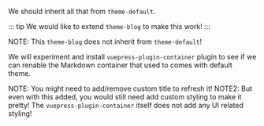 We should inherit all that from `theme-default`.


::: tip
We would like to extend `theme-blog` to make this work!
:::


NOTE: This `theme-blog` does not inherit from `theme-default`!

We will experiment and install `vuepress-plugin-container` plugin
to see if we can renable the Markdown container that used to comes
with default theme.

NOTE: You might need to add/remove custom title to refresh it!
NOTE2: But even with this added, you would still need add custom styling
to make it pretty! The `vuepress-plugin-container` itself does not add
any UI related styling!
